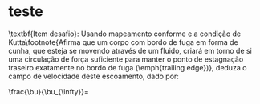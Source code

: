 # teste

\textbf{Item desafio}: Usando mapeamento conforme e a condição de Kutta\footnote{Afirma que um corpo com bordo de fuga em forma de cunha, que esteja se movendo através de um fluido, criará em torno de si uma circulação de força suficiente para manter o ponto de estagnação traseiro exatamente no bordo de fuga (\emph{trailing edge})}, deduza o campo de velocidade deste escoamento, dado por:



\frac{\bu}{\bu_{\infty}}=


